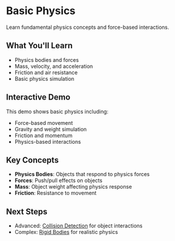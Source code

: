 # Basic Physics

Learn fundamental physics concepts and force-based interactions.

<!-- embed-gdEmbed: scenes/physics/basic_physics/basic_physics-->

## What You'll Learn

- Physics bodies and forces
- Mass, velocity, and acceleration
- Friction and air resistance
- Basic physics simulation

## Interactive Demo

This demo shows basic physics including:
- Force-based movement
- Gravity and weight simulation
- Friction and momentum
- Physics-based interactions


## Key Concepts

- **Physics Bodies**: Objects that respond to physics forces
- **Forces**: Push/pull effects on objects
- **Mass**: Object weight affecting physics response
- **Friction**: Resistance to movement

## Next Steps

- Advanced: [Collision Detection](../collision_detection/) for object interactions
- Complex: [Rigid Bodies](../rigid_bodies/) for realistic physics

